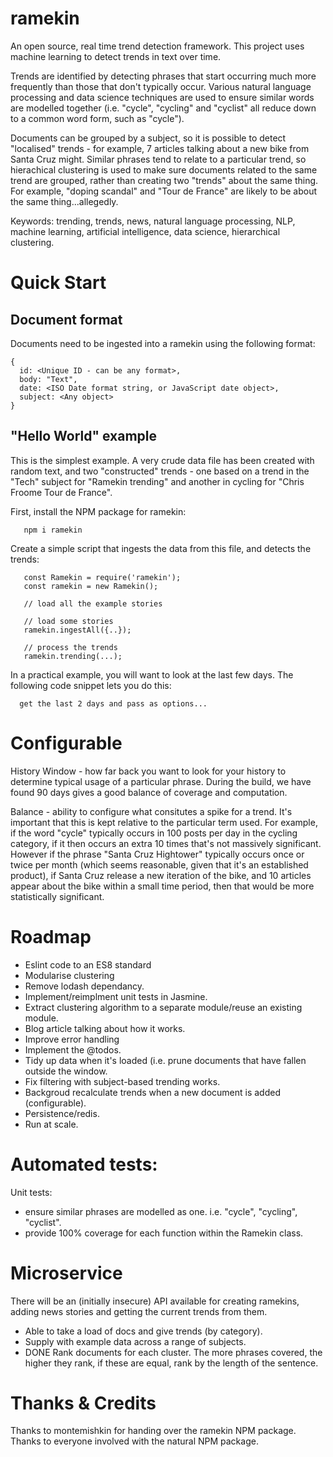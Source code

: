 # ramekin

An open source, real time trend detection framework. This project uses machine learning to detect trends in text over time.

Trends are identified by detecting phrases that start occurring much more frequently than those that don't typically occur. Various natural language processing and data science techniques are used to ensure similar words are modelled together (i.e. "cycle", "cycling" and "cyclist" all reduce down to a common word form, such as "cycle").

Documents can be grouped by a subject, so it is possible to detect "localised" trends - for example, 7 articles talking about a new bike from Santa Cruz might. Similar phrases tend to relate to a particular trend, so hierachical clustering is used to make sure documents related to the same trend are grouped, rather than creating two "trends" about the same thing. For example, "doping scandal" and "Tour de France" are likely to be about the same thing...allegedly.

Keywords: trending, trends, news, natural language processing, NLP, machine learning, artificial intelligence, data science, hierarchical clustering.

# Quick Start

## Document format

Documents need to be ingested into a ramekin using the following format:
```
{
  id: <Unique ID - can be any format>,
  body: "Text",
  date: <ISO Date format string, or JavaScript date object>,
  subject: <Any object>
}
```

## "Hello World" example

This is the simplest example. A very crude data file has been created with random text, and two "constructed" trends - one based on a trend in the "Tech" subject for "Ramekin trending" and another in cycling for "Chris Froome Tour de France".

First, install the NPM package for ramekin:

```
   npm i ramekin
```

Create a simple script that ingests the data from this file, and detects the trends:

```
   const Ramekin = require('ramekin');
   const ramekin = new Ramekin();

   // load all the example stories

   // load some stories
   ramekin.ingestAll({..});

   // process the trends
   ramekin.trending(...); 
```

In a practical example, you will want to look at the last few days. The following code snippet lets you do this:

```
  get the last 2 days and pass as options...
```  

# Configurable

History Window - how far back you want to look for your history to determine typical usage of a particular phrase. During the build, we have found 90 days gives a good balance of coverage and computation.

Balance - ability to configure what consitutes a spike for a trend. It's important that this is kept relative to the particular term used. For example, if the word "cycle" typically occurs in 100 posts per day in the cycling category, if it then occurs an extra 10 times that's not massively significant. However if the phrase "Santa Cruz Hightower" typically occurs once or twice per month (which seems reasonable, given that it's an established product), if Santa Cruz release a new iteration of the bike, and 10 articles appear about the bike within a small time period, then that would be more statistically significant.

# Roadmap

* Eslint code to an ES8 standard
* Modularise clustering
* Remove lodash dependancy.
* Implement/reimplment unit tests in Jasmine.
* Extract clustering algorithm to a separate module/reuse an existing module.
* Blog article talking about how it works.
* Improve error handling
* Implement the @todos.
* Tidy up data when it's loaded (i.e. prune documents that have fallen outside the window.
* Fix filtering with subject-based trending works.
* Backgroud recalculate trends when a new document is added (configurable).
* Persistence/redis.
* Run at scale.

# Automated tests:

Unit tests:

* ensure similar phrases are modelled as one. i.e. "cycle", "cycling", "cyclist".
* provide 100% coverage for each function within the Ramekin class.

# Microservice

There will be an (initially insecure) API available for creating ramekins, adding news stories and getting the current trends from them.

* Able to take a load of docs and give trends (by category).
* Supply with example data across a range of subjects.
* DONE Rank documents for each cluster. The more phrases covered, the higher they rank, if these are equal, rank by the length of the sentence.

# Thanks & Credits

Thanks to montemishkin for handing over the ramekin NPM package.
Thanks to everyone involved with the natural NPM package.